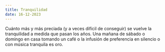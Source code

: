 ```yaml
---
title: Tranquilidad
date: 16-12-2023
---
```


Cuánto más y más preciada (y a veces difícil de conseguir) se vuelve la tranquilidad a medida que pasan los años. Una mañana de sábado o domingo en casa tomando un café o la infusión de preferencia en silencio o con música tranquila es oro.